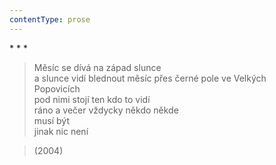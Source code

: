 ```yaml
---
contentType: prose
---
```


\* \* \*

> Měsíc se dívá na západ slunce  
> a slunce vidí blednout měsíc přes černé pole ve Velkých  
> Popovicích  
> pod nimi stojí ten kdo to vidí  
> ráno a večer vždycky někdo někde  
> musí být  
> jinak nic není

> (2004)
